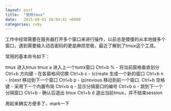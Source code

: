 ```yaml
---
layout: post
title:  "使用tmux"
date:   2015-08-01 16:04:41 +0800
categories: ruby
---
```


工作中经常需要在服务器打开多个窗口来进行操作，以前总是傻傻的从本地拨多个窗口，遇到需要输入动态密码的更是麻烦至极，最近了解到了tmux这个工具。

常用的基本命令如下：

tmux 进入tmux
tmux a 进入上一个tumx窗口
Ctrl+b % - 将当前窗格垂直划分
Ctrl+b 方向键 - 在各窗格间切换
Ctrl+b c - (c)reate 生成一个新的窗口
Ctrl+b n - (n)ext 移动到下一个窗口
Ctrl+b p - (p)revious 移动到前一个窗口.
Ctrl+b 空格键 - 采用下一个内置布局
Ctrl+b q - 显示分隔窗口的编号
Ctrl+b o - 跳到下一个分隔窗口
Ctrl+b - 确认后退出 tmux
Ctrl+b d 退出当前tmux，并不结束session

用起来确实方便多了，mark一下

